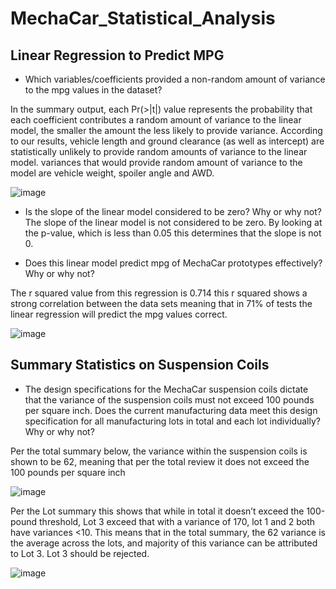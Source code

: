 # MechaCar_Statistical_Analysis

## Linear Regression to Predict MPG

- Which variables/coefficients provided a non-random amount of variance to the mpg values in the dataset?

In the summary output, each Pr(>|t|) value represents the probability that each coefficient contributes a random amount of variance to the linear model, the smaller the amount the less likely to provide variance. According to our results, vehicle length and ground clearance (as well as intercept) are statistically unlikely to provide random amounts of variance to the linear model. variances that would provide random amount of variance to the model are vehicle weight, spoiler angle and AWD.

![image](https://user-images.githubusercontent.com/85718354/138564104-480c10df-9371-438a-9067-7c6ccc35c1dd.png)


- Is the slope of the linear model considered to be zero? Why or why not?
The slope of the linear model is not considered to be zero. By looking at the p-value, which is less than 0.05 this determines that the slope is not 0. 


- Does this linear model predict mpg of MechaCar prototypes effectively? Why or why not?

The r squared value from this regression is 0.714 this r squared shows a strong correlation between the data sets meaning that in 71% of tests the linear regression will predict the mpg values correct. 

![image](https://user-images.githubusercontent.com/85718354/138564362-98a3b6da-8fe4-422d-8fb0-357a402cd30e.png)


## Summary Statistics on Suspension Coils

- The design specifications for the MechaCar suspension coils dictate that the variance of the suspension coils must not exceed 100 pounds per square inch. Does the current manufacturing data meet this design specification for all manufacturing lots in total and each lot individually? Why or why not?

Per the total summary below, the variance within the suspension coils is shown to be 62, meaning that per the total review it does not exceed the 100 pounds per square inch


![image](https://user-images.githubusercontent.com/85718354/138564852-2fc1e493-4085-43e2-8f9e-06cac95d3f7f.png)

Per the Lot summary this shows that while in total it doesn’t exceed the 100-pound threshold, Lot 3 exceed that with a variance of 170, lot 1 and 2 both have variances <10. This means that in the total summary, the 62 variance is the average across the lots, and majority of this variance can be attributed to Lot 3. Lot 3 should be rejected.

![image](https://user-images.githubusercontent.com/85718354/138564891-0d3e5284-820c-4da9-a624-a15123a53a80.png)



